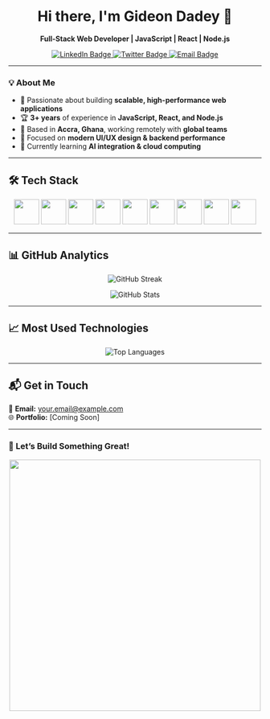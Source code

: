 <h1 align="center">Hi there, I'm Gideon Dadey 👋</h1>

<p align="center">
  <strong>Full-Stack Web Developer | JavaScript | React | Node.js</strong>
</p>

<p align="center">
  <a href="https://www.linkedin.com/in/gideon-dadey-263128182/" target="_blank">
    <img src="https://img.shields.io/badge/LinkedIn-Profile-blue?style=flat&logo=linkedin" alt="LinkedIn Badge">
  </a>
  <a href="https://twitter.com/cannymirah" target="_blank">
    <img src="https://img.shields.io/badge/Twitter-Profile-blue?style=flat&logo=twitter" alt="Twitter Badge">
  </a>
  <a href="mailto:your.email@example.com">
    <img src="https://img.shields.io/badge/Email-Contact-informational" alt="Email Badge">
  </a>
</p>

---

### **💡 About Me**
- 🔭 Passionate about building **scalable, high-performance web applications**  
- 🏆 **3+ years** of experience in **JavaScript, React, and Node.js**  
- 📍 Based in **Accra, Ghana**, working remotely with **global teams**  
- 🎯 Focused on **modern UI/UX design & backend performance**  
- 🌱 Currently learning **AI integration & cloud computing**  

---

## **🛠️ Tech Stack**
<p align="center">
  <img src="https://cdn.jsdelivr.net/gh/devicons/devicon/icons/javascript/javascript-original.svg" height="50" />
  <img src="https://cdn.jsdelivr.net/gh/devicons/devicon/icons/typescript/typescript-original.svg" height="50" />
  <img src="https://cdn.jsdelivr.net/gh/devicons/devicon/icons/react/react-original.svg" height="50" />
  <img src="https://cdn.jsdelivr.net/gh/devicons/devicon/icons/nodejs/nodejs-original.svg" height="50" />
  <img src="https://cdn.jsdelivr.net/gh/devicons/devicon/icons/express/express-original.svg" height="50" />
  <img src="https://cdn.jsdelivr.net/gh/devicons/devicon/icons/mongodb/mongodb-original.svg" height="50" />
  <img src="https://cdn.jsdelivr.net/gh/devicons/devicon/icons/postgresql/postgresql-original.svg" height="50" />
  <img src="https://cdn.jsdelivr.net/gh/devicons/devicon/icons/docker/docker-original.svg" height="50" />
  <img src="https://cdn.jsdelivr.net/gh/devicons/devicon/icons/aws/aws-original.svg" height="50" />
</p>

---

## **📊 GitHub Analytics**
<p align="center">
  <img src="https://github-readme-streak-stats.herokuapp.com/?user=Cannymirah22&theme=dark" alt="GitHub Streak" />
</p>

<p align="center">
  <img src="https://github-readme-stats.vercel.app/api?username=Cannymirah22&show_icons=true&theme=dark&count_private=true" alt="GitHub Stats" />
</p>

---

## **📈 Most Used Technologies**
<p align="center">
  <img src="https://github-readme-stats.vercel.app/api/top-langs/?username=Cannymirah22&layout=compact&theme=dark" alt="Top Languages" />
</p>

---

## **📬 Get in Touch**
📩 **Email:** your.email@example.com  
🌐 **Portfolio:** [Coming Soon]  

---

### **🚀 Let’s Build Something Great!**
<p align="center">
  <img src="https://media.giphy.com/media/qgQUggAC3Pfv687qPC/giphy.gif" width="500">
</p>

